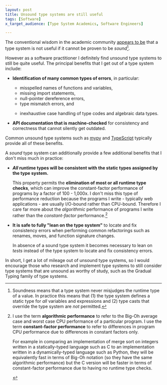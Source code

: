 ```yaml
---
layout: post
title: Unsound type systems are still useful
tags: [Software]
x_target_audience: [Type System Academics, Software Engineers]

---
```


The conventional wisdom in the academic community [appears to be] that a type system is not useful if it cannot be proven to be *sound*[^sound].

[appears to be]: https://frenchy64.github.io/2018/04/07/unsoundness-in-untyped-types.html

[^sound]: Soundness means that a type system never misjudges the runtime type of a value. In practice this means that (1) the type system defines a static type for *all* variables and expressions and (2) type casts that override the type system are *not* permitted.

However as a software practitioner I definitely find unsound type systems to still be quite useful. The principal benefits that I get out of a type system include:

* **Identification of many common types of errors**, in particular:

    - misspelled names of functions and variables,
    - missing import statements,
    - null-pointer dereference errors,
    - type mismatch errors, and
    - <p>inexhaustive case handling of type codes and algebraic data types.<p>

* **API documentation that is machine-checked** for consistency and correctness that cannot silently get outdated.

Common unsound type systems such as [mypy] and [TypeScript] typically provide all of these benefits.

A *sound* type system can additionally provide a few additional benefits that I don't miss much in practice:

* **<i>All</i> runtime types will be consistent with the static types assigned by the type system.**

  This property permits the **elimination of most or all runtime type checks**, which can improve the constant-factor performance of programs by a factor of 100 - 1,000x. I don't miss this type of performance reduction because the programs I write - typically web applications - are usually I/O-bound rather than CPU-bound. Therefore I care far more about the *algorithmic* performance of programs I write rather than the *constant-factor* performance.[^algor-vs-constant-perf]

* **It is safe to fully "lean on the type system"** to locate and fix consistency errors when performing common refactorings such as renames, moves, and function signature changes.

  In absence of a sound type system it becomes necessary to lean on *tests* instead of the type system to locate and fix consistency errors.

In short, I get a lot of mileage out of unsound type systems, so I would encourage those who research and implement type systems to still consider type systems that are unsound as worthy of study, such as the Gradual Typing family of type systems.

[^algor-vs-constant-perf]: <p>I use the term <b>algorithmic performance</b> to refer to the Big-Oh average case and worst case CPU performance of a particular program. I use the term <b>constant-factor performance</b> to refer to differences in program CPU performance due to differences in constant factors only.</p><p>For example in comparing an implementation of merge sort on integers written in a statically-typed language such as C to an implementation written in a dynamically-typed language such as Python, they will be equivalently fast in terms of Big-Oh notation (so they have the same algorithmic performance) but the C version will be faster in terms of constant-factor performance due to having no runtime type checks.</p>

[mypy]: https://www.infoworld.com/article/3066749/application-development/mypy-improves-static-type-checking-for-big-python-apps.html

[TypeScript]: http://www.typescriptlang.org/